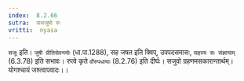 ```yaml
---
index:  8.2.66
sutra:  ससजुषो रुः
vritti:  nyasa
---
```


`सजूः` इति। `जुषी प्रीतिसेवनयोः` (धा.पा.1288), सह जषत इति क्विप्, उपपदसमासः, `सहस्य सः संज्ञायाम्` (6.3.78) इति सभावः। रुत्वे कृते `र्वोरुपधायाः` (8.2.76) इति दीर्घः। सजुवो ग्रहणमसकारान्तार्थम्। योगश्चायं जश्त्वापवादः।।

